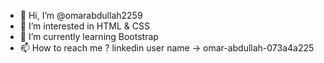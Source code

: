 - 👋 Hi, I’m @omarabdullah2259
- 👀 I’m interested in HTML & CSS
- 🌱 I’m currently learning Bootstrap 
- 📫 How to reach me ?  linkedin user name -> omar-abdullah-073a4a225

<!---
omarabdullah2259/omarabdullah2259 is a ✨ special ✨ repository because its `README.md` (this file) appears on your GitHub profile.
You can click the Preview link to take a look at your changes.
--->

